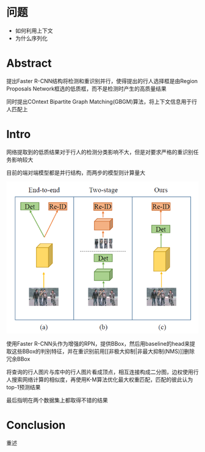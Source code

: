 # 问题

- 如何利用上下文
- 为什么序列化
# Abstract

提出Faster R-CNN结构将检测和重识别并行，使得提出的行人选择框是由Region Proposals Network框选的低质框，而不是检测时产生的高质量结果

同时提出COntext Bipartite Graph Matching(GBGM)算法，将上下文信息用于行人匹配上

# Intro

网络提取到的低质结果对于行人的检测分类影响不大，但是对要求严格的重识别任务影响较大

目前的端对端模型都是并行结构，而两步的模型则计算量大

![Pasted image 20240831230452|500](https://raw.githubusercontent.com/Ah-saber/MyPic/main/Pasted%20image%2020240831230452.png)

使用Faster R-CNN头作为增强的RPN，提供BBox，然后用baseline的head来提取这些BBox的判别特征，并在重识别前用[[非极大抑制|非最大抑制(NMS)]]删除冗余BBox

将查询的行人图片与库中的行人图片看成顶点，相互连接构成二分图，边权使用行人搜索网络计算的相似度，再使用K-M算法优化最大权重匹配，匹配的彼此认为top-1预测结果

最后指明在两个数据集上都取得不错的结果

# Conclusion

重述




